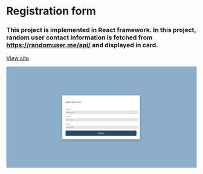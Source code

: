 # Registration form

### This project is implemented in React framework. In this project, random user contact information is fetched from https://randomuser.me/api/ and displayed in card.

[View site]()

![registration-form](https://github.com/anjorrao/registration-form/blob/main/screenshot.PNG?raw=true)
